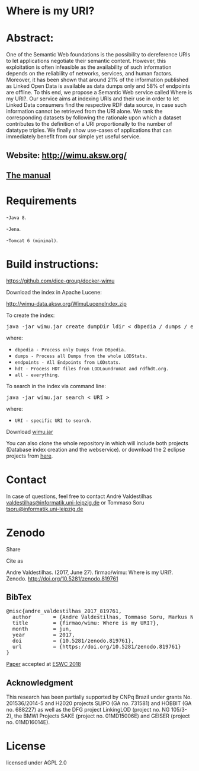 # Where is my URI?

# Abstract:
One of the Semantic Web foundations is the possibility to dereference URIs to let applications negotiate their semantic content.
However, this exploitation is often infeasible as the availability of such information depends on the reliability of networks, services, and human factors.
Moreover, it has been shown that around 21% of the information published as Linked Open Data is available as data dumps only and 58% of endpoints are offline.
To this end, we propose a Semantic Web service called Where is my URI?.
Our service aims at indexing URIs and their use in order to let Linked Data consumers find the respective RDF data source, in case such information cannot be retrieved from the URI alone.
We rank the corresponding datasets by following the rationale upon which a dataset contributes to the definition of a URI proportionally to the number of datatype triples.
We finally show use-cases of applications that can immediately benefit from our simple yet useful service.

## Website: http://wimu.aksw.org/

## [The manual](https://dice-group.github.io/wimu/)

# Requirements
-`Java 8`.

-`Jena`.

-`Tomcat 6 (minimal)`. 

# Build instructions:

https://github.com/dice-group/docker-wimu

Download the index in Apache Lucene:

http://wimu-data.aksw.org/WimuLuceneIndex.zip

To create the index:
<pre>
java -jar wimu.jar create dumpDir ldir < dbpedia / dumps / endpoints / hdt / all / * >
</pre>  
where:
- `dbpedia - Process only Dumps from DBpedia.`
- `dumps - Process all Dumps from the whole LODStats.`
- `endpoints - All Endpoints from LODstats.`
- `hdt - Process HDT files from LODLoundromat and rdfhdt.org.`
- `all - everything.` 

To search in the index via command line:
<pre>
java -jar wimu.jar search < URI >
</pre>  
where:
- `URI - specific URI to search.`

Download [wimu.jar](https://goo.gl/wFBydb)

You can also clone the whole repository in which will include both projects (Database index creation and the webservice).
or download the 2 eclipse projects from [here](http://wimu-data.aksw.org/src_wimu_eclipse.zip).

# Contact
In case of questions, feel free to contact André Valdestilhas <valdestilhas@informatik.uni-leipzig.de> or Tommaso Soru <tsoru@informatik.uni-leipzig.de>

# Zenodo
Share

Cite as

Andre Valdestilhas. (2017, June 27). firmao/wimu: Where is my URI?. Zenodo. http://doi.org/10.5281/zenodo.819761
## BibTex
<pre>
@misc{andre_valdestilhas_2017_819761,
  author       = {Andre Valdestilhas, Tommaso Soru, Markus Nentwig, Edgard Marx and Axel-Cyrille Ngonga Ngomo},
  title        = {firmao/wimu: Where is my URI?},
  month        = jun,
  year         = 2017,
  doi          = {10.5281/zenodo.819761},
  url          = {https://doi.org/10.5281/zenodo.819761}
}
</pre>

[Paper](https://2018.eswc-conferences.org/wp-content/uploads/2018/02/ESWC2018_paper_57.pdf) accepted at [ESWC 2018](https://2018.eswc-conferences.org/)

## Acknowledgment
This research has been partially supported by CNPq Brazil under grants No. 201536/2014-5 and H2020 projects SLIPO (GA no. 731581) and HOBBIT (GA no. 688227) as well as the DFG project LinkingLOD (project no. NG 105/3-2), the BMWI Projects SAKE (project no. 01MD15006E) and GEISER (project no. 01MD16014E).

# License

licensed under AGPL 2.0
